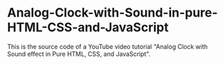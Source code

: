 # Analog-Clock-with-Sound-in-pure-HTML-CSS-and-JavaScript
This is the source code of a YouTube video tutorial "Analog Clock with Sound effect in Pure HTML, CSS, and JavaScript".
